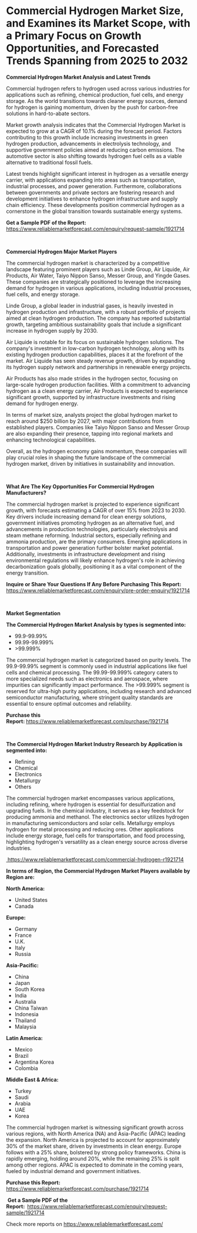 <p><h1>Commercial Hydrogen Market Size, and Examines its Market Scope, with a Primary Focus on Growth Opportunities, and Forecasted Trends Spanning from 2025 to 2032</h1></p><p><strong>Commercial Hydrogen Market Analysis and Latest Trends</strong></p>
<p><p>Commercial hydrogen refers to hydrogen used across various industries for applications such as refining, chemical production, fuel cells, and energy storage. As the world transitions towards cleaner energy sources, demand for hydrogen is gaining momentum, driven by the push for carbon-free solutions in hard-to-abate sectors.</p><p>Market growth analysis indicates that the Commercial Hydrogen Market is expected to grow at a CAGR of 10.1% during the forecast period. Factors contributing to this growth include increasing investments in green hydrogen production, advancements in electrolysis technology, and supportive government policies aimed at reducing carbon emissions. The automotive sector is also shifting towards hydrogen fuel cells as a viable alternative to traditional fossil fuels.</p><p>Latest trends highlight significant interest in hydrogen as a versatile energy carrier, with applications expanding into areas such as transportation, industrial processes, and power generation. Furthermore, collaborations between governments and private sectors are fostering research and development initiatives to enhance hydrogen infrastructure and supply chain efficiency. These developments position commercial hydrogen as a cornerstone in the global transition towards sustainable energy systems.</p></p>
<p><strong>Get a Sample PDF of the Report:&nbsp;</strong> <a href="https://www.reliablemarketforecast.com/enquiry/request-sample/1921714?utm_campaign=3078&utm_medium=2&utm_source=Github&utm_content=ia&utm_term=01042025&utm_id=commercial-hydrogen">https://www.reliablemarketforecast.com/enquiry/request-sample/1921714</a></p>
<p>&nbsp;</p>
<p><strong>Commercial Hydrogen Major Market Players</strong></p>
<p><p>The commercial hydrogen market is characterized by a competitive landscape featuring prominent players such as Linde Group, Air Liquide, Air Products, Air Water, Taiyo Nippon Sanso, Messer Group, and Yingde Gases. These companies are strategically positioned to leverage the increasing demand for hydrogen in various applications, including industrial processes, fuel cells, and energy storage.</p><p>Linde Group, a global leader in industrial gases, is heavily invested in hydrogen production and infrastructure, with a robust portfolio of projects aimed at clean hydrogen production. The company has reported substantial growth, targeting ambitious sustainability goals that include a significant increase in hydrogen supply by 2030.</p><p>Air Liquide is notable for its focus on sustainable hydrogen solutions. The company's investment in low-carbon hydrogen technology, along with its existing hydrogen production capabilities, places it at the forefront of the market. Air Liquide has seen steady revenue growth, driven by expanding its hydrogen supply network and partnerships in renewable energy projects.</p><p>Air Products has also made strides in the hydrogen sector, focusing on large-scale hydrogen production facilities. With a commitment to advancing hydrogen as a clean energy carrier, Air Products is expected to experience significant growth, supported by infrastructure investments and rising demand for hydrogen energy.</p><p>In terms of market size, analysts project the global hydrogen market to reach around $250 billion by 2027, with major contributions from established players. Companies like Taiyo Nippon Sanso and Messer Group are also expanding their presence, tapping into regional markets and enhancing technological capabilities.</p><p>Overall, as the hydrogen economy gains momentum, these companies will play crucial roles in shaping the future landscape of the commercial hydrogen market, driven by initiatives in sustainability and innovation.</p></p>
<p>&nbsp;</p>
<p><strong>What Are The Key Opportunities For Commercial Hydrogen Manufacturers?</strong></p>
<p><p>The commercial hydrogen market is projected to experience significant growth, with forecasts estimating a CAGR of over 15% from 2023 to 2030. Key drivers include increasing demand for clean energy solutions, government initiatives promoting hydrogen as an alternative fuel, and advancements in production technologies, particularly electrolysis and steam methane reforming. Industrial sectors, especially refining and ammonia production, are the primary consumers. Emerging applications in transportation and power generation further bolster market potential. Additionally, investments in infrastructure development and rising environmental regulations will likely enhance hydrogen's role in achieving decarbonization goals globally, positioning it as a vital component of the energy transition.</p></p>
<p><strong>Inquire or Share Your Questions If Any Before Purchasing This Report:</strong> <a href="https://www.reliablemarketforecast.com/enquiry/pre-order-enquiry/1921714?utm_campaign=3078&utm_medium=2&utm_source=Github&utm_content=ia&utm_term=01042025&utm_id=commercial-hydrogen">https://www.reliablemarketforecast.com/enquiry/pre-order-enquiry/1921714</a></p>
<p>&nbsp;</p>
<p><strong>Market Segmentation</strong></p>
<p><strong>The Commercial Hydrogen Market Analysis by types is segmented into:</strong></p>
<p><ul><li>99.9-99.99%</li><li>99.99-99.999%</li><li>>99.999%</li></ul></p>
<p><p>The commercial hydrogen market is categorized based on purity levels. The 99.9-99.99% segment is commonly used in industrial applications like fuel cells and chemical processing. The 99.99-99.999% category caters to more specialized needs such as electronics and aerospace, where impurities can significantly impact performance. The >99.999% segment is reserved for ultra-high purity applications, including research and advanced semiconductor manufacturing, where stringent quality standards are essential to ensure optimal outcomes and reliability.</p></p>
<p><strong>Purchase this Report:&nbsp;</strong><a href="https://www.reliablemarketforecast.com/purchase/1921714?utm_campaign=3078&utm_medium=2&utm_source=Github&utm_content=ia&utm_term=01042025&utm_id=commercial-hydrogen">https://www.reliablemarketforecast.com/purchase/1921714</a></p>
<p>&nbsp;</p>
<p><strong>The Commercial Hydrogen Market Industry Research by Application is segmented into:</strong></p>
<p><ul><li>Refining</li><li>Chemical</li><li>Electronics</li><li>Metallurgy</li><li>Others</li></ul></p>
<p><p>The commercial hydrogen market encompasses various applications, including refining, where hydrogen is essential for desulfurization and upgrading fuels. In the chemical industry, it serves as a key feedstock for producing ammonia and methanol. The electronics sector utilizes hydrogen in manufacturing semiconductors and solar cells. Metallurgy employs hydrogen for metal processing and reducing ores. Other applications include energy storage, fuel cells for transportation, and food processing, highlighting hydrogen's versatility as a clean energy source across diverse industries.</p></p>
<p><a href="https://www.reliablemarketforecast.com/commercial-hydrogen-r1921714?utm_campaign=3078&utm_medium=2&utm_source=Github&utm_content=ia&utm_term=01042025&utm_id=commercial-hydrogen">&nbsp;https://www.reliablemarketforecast.com/commercial-hydrogen-r1921714</a></p>
<p><strong>In terms of Region, the Commercial Hydrogen Market Players available by Region are:</strong></p>
<p>
    <p> <strong> North America: </strong>
        <ul>
            <li>United States</li>
            <li>Canada</li>
        </ul>
        </p> 
    <p> <strong> Europe: </strong>
        <ul>
            <li>Germany</li>
            <li>France</li>
            <li>U.K.</li>
            <li>Italy</li>
            <li>Russia</li>
        </ul>
        </p> 
    <p> <strong> Asia-Pacific: </strong>
        <ul>
            <li>China</li>
            <li>Japan</li>
            <li>South Korea</li>
            <li>India</li>
            <li>Australia</li>
            <li>China Taiwan</li>
            <li>Indonesia</li>
            <li>Thailand</li>
            <li>Malaysia</li>
        </ul>
        </p> 
    <p> <strong> Latin America: </strong>
        <ul>
            <li>Mexico</li>
            <li>Brazil</li>
            <li>Argentina Korea</li>
            <li>Colombia</li>
        </ul>
        </p> 
    <p> <strong> Middle East & Africa: </strong>
        <ul>
            <li>Turkey</li>
            <li>Saudi</li>
            <li>Arabia</li>
            <li>UAE</li>
            <li>Korea</li>
        </ul>
    </p>
    </p>
<p><p>The commercial hydrogen market is witnessing significant growth across various regions, with North America (NA) and Asia-Pacific (APAC) leading the expansion. North America is projected to account for approximately 30% of the market share, driven by investments in clean energy. Europe follows with a 25% share, bolstered by strong policy frameworks. China is rapidly emerging, holding around 20%, while the remaining 25% is split among other regions. APAC is expected to dominate in the coming years, fueled by industrial demand and government initiatives.</p></p>
<p><strong>Purchase this Report: </strong><a href="https://www.reliablemarketforecast.com/purchase/1921714?utm_campaign=3078&utm_medium=2&utm_source=Github&utm_content=ia&utm_term=01042025&utm_id=commercial-hydrogen">https://www.reliablemarketforecast.com/purchase/1921714</a></p>
<p>&nbsp;<strong>Get a Sample PDF of the Report:&nbsp;&nbsp;</strong><a href="https://www.reliablemarketforecast.com/enquiry/request-sample/1921714?utm_campaign=3078&utm_medium=2&utm_source=Github&utm_content=ia&utm_term=01042025&utm_id=commercial-hydrogen">https://www.reliablemarketforecast.com/enquiry/request-sample/1921714</a></p>
<p><strong></strong></p>
<p>Check more reports on <a href="https://www.reliablemarketforecast.com/?utm_campaign=3078&utm_medium=2&utm_source=Github&utm_content=ia&utm_term=01042025&utm_id=commercial-hydrogen">https://www.reliablemarketforecast.com/</a></p>